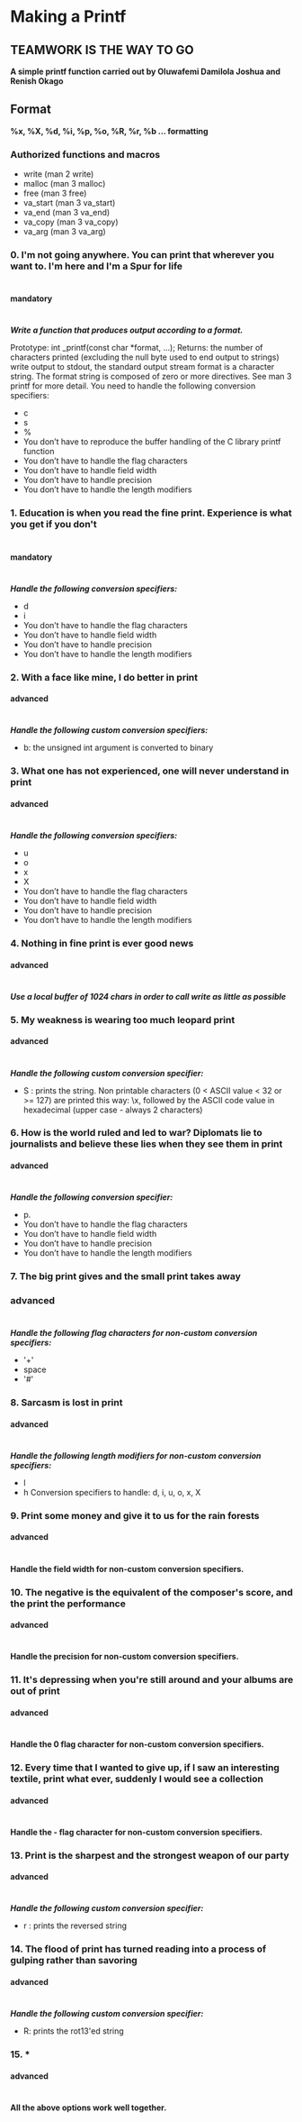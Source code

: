 # Making a Printf

## TEAMWORK IS THE WAY TO GO

**A simple printf function carried out by Oluwafemi Damilola Joshua and Renish Okago**

## Format

****%x, %X, %d, %i, %p, %o, %R, %r, %b ... formatting****

### Authorized functions and macros
- write (man 2 write)
- malloc (man 3 malloc)
- free (man 3 free)
- va_start (man 3 va_start)
- va_end (man 3 va_end)
- va_copy (man 3 va_copy)
- va_arg (man 3 va_arg)

### 0. I'm not going anywhere. You can print that wherever you want to. I'm here and I'm a Spur for life
#
#### mandatory
#
***Write a function that produces output according to a format.***

Prototype: int _printf(const char *format, ...);
Returns: the number of characters printed (excluding the null byte used to end output to strings)
write output to stdout, the standard output stream
format is a character string. The format string is composed of zero or more directives. See man 3 printf for more detail. You need to handle the following conversion specifiers:
- c
- s
- %
- You don’t have to reproduce the buffer handling of the C library printf function
- You don’t have to handle the flag characters
- You don’t have to handle field width
- You don’t have to handle precision
- You don’t have to handle the length modifiers

### 1. Education is when you read the fine print. Experience is what you get if you don't
#
#### mandatory
#
***Handle the following conversion specifiers:***

- d
- i
- You don’t have to handle the flag characters
- You don’t have to handle field width
- You don’t have to handle precision
- You don’t have to handle the length modifiers


### 2. With a face like mine, I do better in print
#### advanced
#
***Handle the following custom conversion specifiers:***

- b: the unsigned int argument is converted to binary

### 3. What one has not experienced, one will never understand in print
#### advanced
#
***Handle the following conversion specifiers:***

- u
- o
- x
- X
- You don’t have to handle the flag characters
- You don’t have to handle field width
- You don’t have to handle precision
- You don’t have to handle the length modifiers

### 4. Nothing in fine print is ever good news
#### advanced
#
***Use a local buffer of 1024 chars in order to call write as little as possible***

### 5. My weakness is wearing too much leopard print
#### advanced
#
***Handle the following custom conversion specifier:***

- S : prints the string.
Non printable characters (0 < ASCII value < 32 or >= 127) are printed this way: \x, followed by the ASCII code value in hexadecimal (upper case - always 2 characters)


### 6. How is the world ruled and led to war? Diplomats lie to journalists and believe these lies when they see them in print
#### advanced
#
***Handle the following conversion specifier:***

- p.
- You don’t have to handle the flag characters
- You don’t have to handle field width
- You don’t have to handle precision
- You don’t have to handle the length modifiers

### 7. The big print gives and the small print takes away
### advanced
#
***Handle the following flag characters for non-custom conversion specifiers:***

- '+'
- space
- '#'

### 8. Sarcasm is lost in print
#### advanced
#
***Handle the following length modifiers for non-custom conversion specifiers:***

- l
- h
Conversion specifiers to handle: d, i, u, o, x, X

### 9. Print some money and give it to us for the rain forests
#### advanced
#
****Handle the field width for non-custom conversion specifiers.****

### 10. The negative is the equivalent of the composer's score, and the print the performance
#### advanced
#
****Handle the precision for non-custom conversion specifiers.****

### 11. It's depressing when you're still around and your albums are out of print
#### advanced
#
****Handle the 0 flag character for non-custom conversion specifiers.****

### 12. Every time that I wanted to give up, if I saw an interesting textile, print what ever, suddenly I would see a collection
#### advanced
#
****Handle the - flag character for non-custom conversion specifiers.****

### 13. Print is the sharpest and the strongest weapon of our party
#### advanced
#
***Handle the following custom conversion specifier:***

- r : prints the reversed string

### 14. The flood of print has turned reading into a process of gulping rather than savoring
#### advanced
#
***Handle the following custom conversion specifier:***

- R: prints the rot13'ed string

### 15. *
#### advanced
#
****All the above options work well together.****


